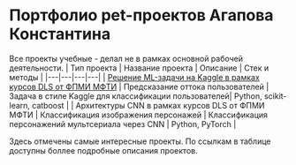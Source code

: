 # Портфолио pet-проектов Агапова Константина

Все проекты учебные - делал не в рамках основной рабочей деятельности.
| Тип проекта | Название проекта | Описание | Стек и методы    |
|---|---|---|---|
| [Решение ML-задачи на Kaggle в рамках курсов DLS от ФПМИ МФТИ](https://github.com/AgapovKS/pet_projects/blob/main/pet_project_ml.ipynb) | Предсказание оттока пользователей    | Задача в стиле Kaggle для классификации пользователей| Python, scikit-learn, catboost |
|  Архитектуры CNN в рамках курсов DLS от ФПМИ МФТИ    | Классификация изображения персонажей    | Классификация персонажений мультсериала через CNN | Python, PyTorch |

Здесь отмечены самые интересные проекты. По ссылкам в таблице доступны боллее подробные описания проектов.
